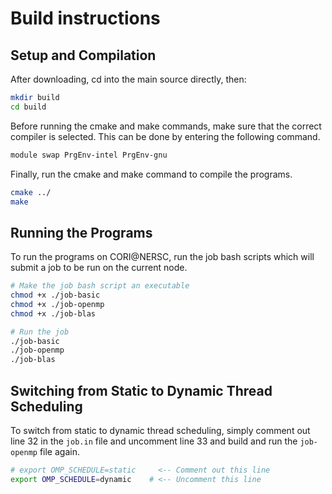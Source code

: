 # Build instructions


## Setup and Compilation
After downloading, cd into the main source directly, then:

```bash
mkdir build  
cd build  
```

Before running the cmake and make commands, make sure that the correct compiler is selected. This can be done by entering the following command.

```bash
module swap PrgEnv-intel PrgEnv-gnu
```
Finally, run the cmake and make command to compile the programs.

```bash
cmake ../
make
```

## Running the Programs

To run the programs on CORI@NERSC, run the job bash scripts which will submit a job to be run on the current node.

```bash
# Make the job bash script an executable
chmod +x ./job-basic
chmod +x ./job-openmp
chmod +x ./job-blas

# Run the job
./job-basic
./job-openmp
./job-blas
```

## Switching from Static to Dynamic Thread Scheduling

To switch from static to dynamic thread scheduling, simply comment out line 32 in the `job.in` file and uncomment line 33 and build and run the `job-openmp` file again.

```bash
# export OMP_SCHEDULE=static     <-- Comment out this line
export OMP_SCHEDULE=dynamic    # <-- Uncomment this line

```